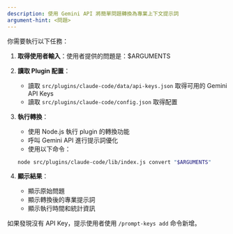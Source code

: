 ```yaml
---
description: 使用 Gemini API 將簡單問題轉換為專業上下文提示詞
argument-hint: <問題>
---
```


你需要執行以下任務：

1. **取得使用者輸入**：使用者提供的問題是：$ARGUMENTS

2. **讀取 Plugin 配置**：
   - 讀取 `src/plugins/claude-code/data/api-keys.json` 取得可用的 Gemini API Keys
   - 讀取 `src/plugins/claude-code/config.json` 取得配置

3. **執行轉換**：
   - 使用 Node.js 執行 plugin 的轉換功能
   - 呼叫 Gemini API 進行提示詞優化
   - 使用以下命令：
   ```bash
   node src/plugins/claude-code/lib/index.js convert "$ARGUMENTS"
   ```

4. **顯示結果**：
   - 顯示原始問題
   - 顯示轉換後的專業提示詞
   - 顯示執行時間和統計資訊

如果發現沒有 API Key，提示使用者使用 `/prompt-keys add` 命令新增。
